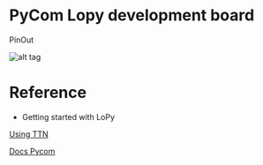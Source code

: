 # PyCom Lopy development board

PinOut

![alt tag](http://www.pighixxx.com/test/wp-content/uploads/2016/11/lopy_v01_3_pinout_rc.png)


# Reference

- Getting started with LoPy

[Using TTN](https://github.com/ttn-liv/devices/wiki/Getting-started-with-the-PyCom-LoPy)

[Docs Pycom](https://docs.pycom.io/)
